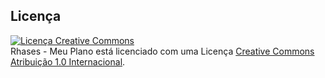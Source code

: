 ## Licença
[![Licença Creative Commons](https://i.creativecommons.org/l/by/4.0/88x31.png)](http://creativecommons.org/licenses/by/4.0/)  
<span xmlns:dct="http://purl.org/dc/terms/" property="dct:title">Rhases - Meu Plano</span> está licenciado com uma Licença [Creative Commons Atribuição 1.0 Internacional](https://creativecommons.org/licenses/by/1.0/legalcode).
